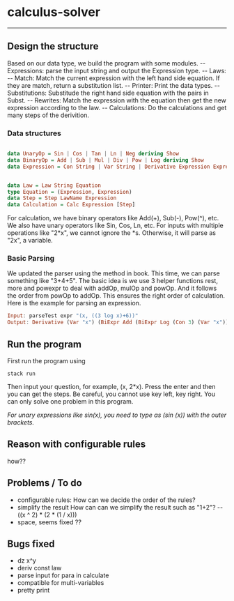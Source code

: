 # calculus-solver
------------------

## Design the structure
Based on our data type, we build the program with some modules. 
-- Expressions: parse the input string and output the Expression type.
-- Laws: 
-- Match: Match the current expression with the left hand side equation. If they are match, return a substitution list. 
-- Printer: Print the data types.
-- Substitutions: Substitude the right hand side equation with the pairs in Subst.
-- Rewrites: Match the expression with the equation then get the new expression according to the law.
-- Calculations: Do the calculations and get many steps of the derivition. 


### Data structures

```haskell

data UnaryOp = Sin | Cos | Tan | Ln | Neg deriving Show
data BinaryOp = Add | Sub | Mul | Div | Pow | Log deriving Show
data Expression = Con String | Var String | Derivative Expression Expression | SinExpr UnaryOp Expression | BiExpr BinaryOp Expression Expression deriving Show


data Law = Law String Equation
type Equation = (Expression, Expression)
data Step = Step LawName Expression
data Calculation = Calc Expression [Step] 
```

For calculation, we have binary operators like Add(+), Sub(-), Pow(^), etc. We also have unary operators like Sin, Cos, Ln, etc. For inputs with multiple operations like "2*x", we cannot ignore the *s. Otherwise, it will parse as "2x", a variable. 



### Basic Parsing

We updated the parser using the method in book. This time, we can parse something like "3+4+5". 
The basic idea is we use 3 helper functions rest, more and powexpr to deal with addOp, mulOp and powOp. And it follows the order from powOp to addOp. This ensures the right order of calculation.  
Here is the example for parsing an expression. 

```haskell
Input: parseTest expr "(x, ((3 log x)+6))"
Output: Derivative (Var "x") (BiExpr Add (BiExpr Log (Con 3) (Var "x")) (Con 6))
```


## Run the program
First run the program using
```
stack run
```

Then input your question, for example, (x, 2*x). Press the enter and then you can get the steps.
Be careful, you cannot use key left, key right. You can only solve one problem in this program.

*For unary expressions like sin(x), you need to type as (sin (x)) with the outer brackets.*



## Reason with configurable rules
<!-- to do: explain the ideas  -->
how??



## Problems / To do

- configurable rules: How can we decide the order of the rules?
- simplify the result   How can can we simplify the result such as "1+2"?  --((x ^ 2) * (2 * (1 / x)))
- space, seems fixed ??



## Bugs fixed
- dz x^y
- deriv const law
- parse input for para in calculate
- compatible for multi-variables
- pretty print



<!-- comments
tests??

readme
- structure, explain
- how to run
- improved parts -->




<!-- Now we have finished the rewrites function. But we are not sure about match and substitution. For match, should we return [Subst]? If so, we have a list of possible substitutions. For example, for the input "1+2+3", and there is an add rule x + y = ..., then it should return [[(x, 1+2), (y, 3)], [(x,1), (y,2+3)]]. But we are not sure how to get the [Subst].


Also did some work on pretty print.  -->







<!-- Since our data structure is different from what we have learned in the book and lectures, our Expression is not made of list, a lot of functions that have list operations cannot be used in our project. We have to come up with our own Rewrites, Matching and Substitutions modules. We are having some troubles implementing them. I am wondering if it better to change our data structure in order to make it doable? Should we stay or change our data structure? Thank you. -->



<!-- 
We changed our `Expression` in order to solve the problem that in your feedback to the following:

```haskell
data Expression = Con Int 
                  | Var String 
                  | Derivative Expression Expression 
                  | SinExpr UnaryOp Expression 
                  | BiExpr BinaryOp Expression Expression deriving Show
```

So, now each step could also include a derivative expression. 

Also, we wrote a parser that could parse our problems. For example:

```haskell
Input: parseTest parserExpression "(x, ((3 log x) + 6))"
Output: Derivative (Var "x") (BiExpr Add (BiExpr Log (Con 3) (Var "x")) (Con 6))
``` -->
<!-- ## Example for Expression

```haskell
Input: "x * sin(x)"
After parsing: "BiExpr Mul (Var x) (SinExpr Sin (Var x))"

Input: "x + (6 / 5 - y) ^ 2"
After parsing: "BiExpr Add (Var x) (BiExpr Pow (BiExpr Sub (BiExpr Div (Con 6) (Con 5)) (Var y)) (Con 2))"

```


## Input format

We plan to use stdin for the inputs. The format of the input is as follows:

```haskell
The input would be a string. First, the variable which we would do the derivation on is given before a comma. Then the expression will be provided. For example:
"(x, x*y*sin(x))"
``` -->

